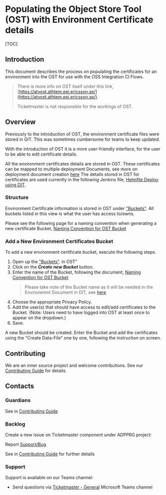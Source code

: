 # Populating the Object Store Tool (OST) with Environment Certificate details

[TOC]

## Introduction

This document describes the process on populating the certificates for an environment into the OST for use with the OSS
Integration CI Flows.
  > There is more info on OST itself under this link, [https://atvost.athtem.eei.ericsson.se/](https://atvost.athtem.eei.ericsson.se/).
  >
> Ticketmaster is not responsible for the workings of OST.

## Overview

Previously to the introduction of OST, the environment certificate files were stored in GIT. This was sometimes
cumbersome for teams to keep updated.

With the introduction of OST it is a more user-friendly interface, for the user to be able to edit certificate details.

All the environment certificates details are stored in OST. These certificates can be mapped to multiple deployment
Documents, see more on deployment document creation [here](DIT_Deployment_Generation.md)
The details stored in OST for certificates are used currently in the following Jenkins file,
[Helmfile Deploy using DIT](Helmfile_Deploy_Using_DIT.md).

### Structure

Environment Certificate information is stored in OST under ["Buckets"](https://atvost.athtem.eei.ericsson.se/buckets).
All buckets listed in this view is what the user has access to/owns.

Please see the following page for a naming convention when generating a new certificate Bucket,
[Naming Convention for OST Bucket](https://confluence-oss.seli.wh.rnd.internal.ericsson.com/pages/viewpage.action?spaceKey=DGBase&title=AETB-254+Investigate+naming+convention+for+this+storage+solution#AETB254Investigatenamingconventionforthisstoragesolution-OST)

### Add a New Environment Certificates Bucket
To add a new environment certificate bucket, execute the following steps.

1. Open up the ["Buckets"](https://atvost.athtem.eei.ericsson.se/buckets). in OST"
2. Click on the ***Create new Bucket*** button.
3. Enter the name of the Bucket, following the document, [Naming Convention for OST Bucket](https://confluence-oss.seli.wh.rnd.internal.ericsson.com/pages/viewpage.action?spaceKey=DGBase&title=AETB-254+Investigate+naming+convention+for+this+storage+solution#AETB254Investigatenamingconventionforthisstoragesolution-OST)
   > Please take note of the Bucket name as it will be needed in the Environemnt Document in DIT, see [here](DIT_Deployment_Generation.md)
4. Choose the appropriate Privacy Policy.
5. Add the user(s) that should have access to edit/add certificates to the Bucket. (Note: Users need to have logged into
OST at least once to appear on the dropdown.)
6. Save.

A new Bucket should be created. Enter the Bucket and add the certificates using the "Create Data-File" one by one,
following the instruction on screen.

## Contributing

We are an inner source project and welcome contributions. See our
[Contributing Guide](../Contribution_Guide.md) for details.

## Contacts

### Guardians

See in [Contributing Guide](../Contribution_Guide.md)

### Backlog

Create a new issue on Ticketmaster component under ADPPRG project:

Report [Support/Bug](https://jira-oss.seli.wh.rnd.internal.ericsson.com/browse/IDUN-4091)

See in [Contributing Guide](../Contribution_Guide.md) for further details

### Support

Support is available on our Teams channel:

- Send questions via
  [Ticketmaster - General](https://teams.microsoft.com/l/channel/19%3a9f5ed758e3a6405daffee42e0284268b%40thread.skype/General?groupId=1483901a-b5c4-445a-b707-aa7a5d0c1b4c&tenantId=92e84ceb-fbfd-47ab-be52-080c6b87953f)
  Microsoft Teams channel
